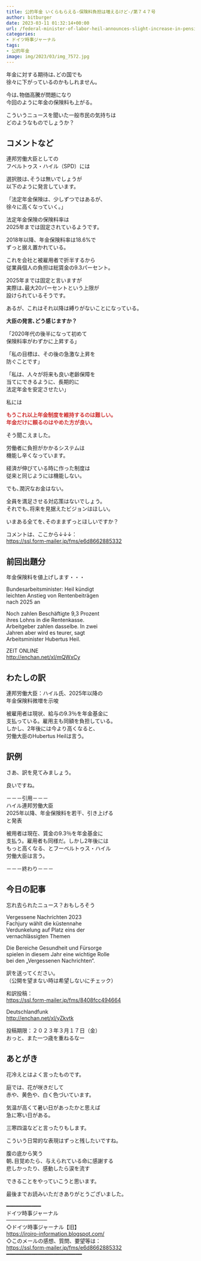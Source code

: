 ```yaml
---
title: 公的年金 いくらもらえる-保険料負担は増えるけど-/第７４７号
author: bitburger
date: 2023-03-11 01:32:14+00:00
url: /federal-minister-of-labor-heil-announces-slight-increase-in-pension-contributions-after-2025/
categories:
- ドイツ時事ジャーナル
tags:
- 公的年金
image: img/2023/03/img_7572.jpg
---
```

年金に対する期待は､どの国でも  
徐々に下がっているのかもしれません。

今は､物価高騰が問題になり  
今回のように年金の保険料も上がる。

こういうニュースを聞いた一般市民の気持ちは  
どのようなものでしょうか？

## コメントなど 

連邦労働大臣としての  
フベルトゥス・ハイル（SPD）には

選択肢は､そうは無いでしょうが  
以下のように発言しています。

「法定年金保険は、少しずつではあるが、  
徐々に高くなっていく。」

法定年金保険の保険料率は  
2025年までは固定されているようです。

2018年以降、年金保険料率は18.6%で  
ずっと据え置かれている。

これを会社と被雇用者で折半するから  
従業員個人の負担は総賃金の9.3パーセント。

2025年までは固定と言いますが  
実際は､最大20パーセントという上限が  
設けられているそうです。

あるが、これはそれ以降は縛りがないことになっている。

<p class="has-vivid-red-color has-text-color">
  <strong>大臣の発言､どう感じますか？</strong>
</p>

「2020年代の後半になって初めて  
保険料率がわずかに上昇する」

「私の目標は、その後の急激な上昇を  
防ぐことです」

「私は、人々が将来も良い老齢保障を  
当てにできるように、長期的に  
法定年金を安定させたい」

私には

**<mark style="background-color:rgba(0, 0, 0, 0);color:#cf2e2e" class="has-inline-color has-vivid-red-color">もうこれ以上年金制度を維持するのは難しい。  
年金だけに頼るのはやめた方が良い。</mark>**

そう聞こえました。

労働者に負担がかかるシステムは  
機能し辛くなっています。

経済が伸びている時に作った制度は  
従来と同じようには機能しない。

でも､潤沢なお金はない。

全員を満足させる対応策はないでしょう。  
それでも､将来を見据えたビジョンはほしい。

いまある全てを､そのままずっとほしいですか？

コメントは、ここから↓↓↓：  
<https://ssl.form-mailer.jp/fms/e6d8662885332>

## 前回出題分 

年金保険料を値上げします・・・

Bundesarbeitsminister: Heil kündigt  
leichten Anstieg von Rentenbeiträgen  
nach 2025 an

Noch zahlen Beschäftigte 9,3 Prozent  
ihres Lohns in die Rentenkasse.  
Arbeitgeber zahlen dasselbe. In zwei  
Jahren aber wird es teurer, sagt  
Arbeitsminister Hubertus Heil.

ZEIT ONLINE  
<http://enchan.net/xl/mQWxCy>

## わたしの訳 

連邦労働大臣：ハイル氏、2025年以降の  
年金保険料微増を示唆

被雇用者は現状、給与の9.3％を年金基金に  
支払っている。雇用主も同額を負担している。  
しかし、2年後には今より高くなると、  
労働大臣のHubertus Heilは言う。

## 訳例 

さあ、訳を見てみましょう。

良いですね。

－－－引用－－－  
ハイル連邦労働大臣  
2025年以降、年金保険料を若干、引き上げる  
と発表

被用者は現在、賃金の9.3％を年金基金に  
支払う。雇用者も同様だ。しかし2年後には  
もっと高くなる、とフーベルトゥス・ハイル  
労働大臣は言う。

－－－終わり－－－

## 今日の記事 

忘れ去られたニュース？おもしろそう

Vergessene Nachrichten 2023  
Fachjury wählt die küstennahe  
Verdunkelung auf Platz eins der  
vernachlässigten Themen

Die Bereiche Gesundheit und Fürsorge  
spielen in diesem Jahr eine wichtige Rolle  
bei den „Vergessenen Nachrichten“.

訳を送ってください。  
（公開を望まない時は希望しないにチェック）

和訳投稿：  
<https://ssl.form-mailer.jp/fms/8408fcc494664>

Deutschlandfunk  
<http://enchan.net/xl/yZkvtk>

投稿期限：２０２３年３月１７日（金）  
おっと、また一つ歳を重ねるなー

## あとがき 

花冷えとはよく言ったものです。

庭では、花が咲きだして  
赤や、黄色や、白く色づいています。

気温が高くて暑い日があったかと思えば  
急に寒い日がある。

三寒四温などと言ったりもします。

こういう日常的な表現はずっと残したいですね。

腹の底から笑う  
朝､目覚めたら、与えられている命に感謝する  
悲しかったり、感動したら涙を流す

できることをやっていこうと思います。

最後までお読みいただきありがとうございました。

━━━━━━━━━━━  
ドイツ時事ジャーナル  
───────────  
◇ドイツ時事ジャーナル【旧】  
<https://iroiro-information.blogspot.com/>  
◇このメールの感想、質問、要望等は：  
<https://ssl.form-mailer.jp/fms/e6d8662885332>  
━━━━━━━━━━━━━━━━━━━━━━━━
